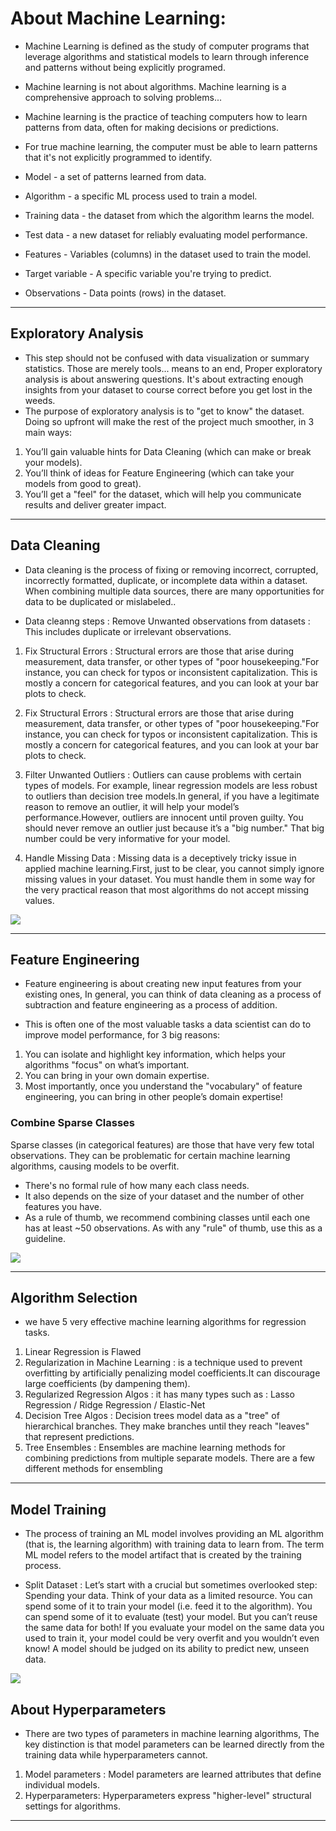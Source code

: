 # About Machine Learning:
- Machine Learning is defined as the study of computer programs that leverage algorithms and statistical models to learn through inference and patterns without being explicitly programed.

- Machine learning is not about algorithms. Machine learning is a comprehensive approach to solving problems...

- Machine learning is the practice of teaching computers how to learn patterns from data, often for making decisions or predictions.

- For true machine learning, the computer must be able to learn patterns that it's not explicitly programmed to identify.

- Model - a set of patterns learned from data.

- Algorithm - a specific ML process used to train a model.

- Training data - the dataset from which the algorithm learns the model.

- Test data - a new dataset for reliably evaluating model performance.

- Features - Variables (columns) in the dataset used to train the model.

- Target variable - A specific variable you're trying to predict.

- Observations - Data points (rows) in the dataset.
------------------------------------
## Exploratory Analysis
- This step should not be confused with data visualization or summary statistics. Those are merely tools... means to an end, Proper exploratory analysis is about answering questions. It's about extracting enough insights from your dataset to course correct before you get lost in the weeds.
- The purpose of exploratory analysis is to "get to know" the dataset. Doing so upfront will make the rest of the project much smoother, in 3 main ways:

1) You’ll gain valuable hints for Data Cleaning (which can make or break your models).
2) You’ll think of ideas for Feature Engineering (which can take your models from good to great).
3) You’ll get a "feel" for the dataset, which will help you communicate results and deliver greater impact.
-------------------------------------
## Data Cleaning
- Data cleaning is the process of fixing or removing incorrect, corrupted, incorrectly formatted, duplicate, or incomplete data within a dataset. When combining multiple data sources, there are many opportunities for data to be duplicated or mislabeled..

- Data cleanng steps :
Remove Unwanted observations from datasets : This includes duplicate or irrelevant observations.

1) Fix Structural Errors : Structural errors are those that arise during measurement, data transfer, or other types of "poor housekeeping."For instance, you can check for typos or inconsistent capitalization. This is mostly a concern for categorical features, and you can look at your bar plots to check.

2) Fix Structural Errors : Structural errors are those that arise during measurement, data transfer, or other types of "poor housekeeping."For instance, you can check for typos or inconsistent capitalization. This is mostly a concern for categorical features, and you can look at your bar plots to check.

3) Filter Unwanted Outliers : Outliers can cause problems with certain types of models. For example, linear regression models are less robust to outliers than decision tree models.In general, if you have a legitimate reason to remove an outlier, it will help your model’s performance.However, outliers are innocent until proven guilty. You should never remove an outlier just because it’s a "big number." That big number could be very informative for your model.

4) Handle Missing Data : Missing data is a deceptively tricky issue in applied machine learning.First, just to be clear, you cannot simply ignore missing values in your dataset. You must handle them in some way for the very practical reason that most algorithms do not accept missing values.

![](https://mk0analyticsindf35n9.kinstacdn.com/wp-content/uploads/2018/02/DG_Data_Cleansing_Cycle_300px.png)

-----------------------------------
## Feature Engineering

- Feature engineering is about creating new input features from your existing ones, In general, you can think of data cleaning as a process of subtraction and feature engineering as a process of addition.

- This is often one of the most valuable tasks a data scientist can do to improve model performance, for 3 big reasons:
1) You can isolate and highlight key information, which helps your algorithms "focus" on what’s important.
2) You can bring in your own domain expertise.
3) Most importantly, once you understand the "vocabulary" of feature engineering, you can bring in other people’s domain expertise!

### Combine Sparse Classes
Sparse classes (in categorical features) are those that have very few total observations. They can be problematic for certain machine learning algorithms, causing models to be overfit.

- There's no formal rule of how many each class needs.
- It also depends on the size of your dataset and the number of other features you have.
- As a rule of thumb, we recommend combining classes until each one has at least ~50 observations. As with any "rule" of thumb, use this as a guideline.

![](https://www.analyticsindiamag.com/wp-content/uploads/2019/06/aq.png)

------------------------------------------
## Algorithm Selection
- we have 5 very effective machine learning algorithms for regression tasks.
1. Linear Regression is Flawed
2. Regularization in Machine Learning : is a technique used to prevent overfitting by artificially penalizing model coefficients.It can discourage large coefficients (by dampening them).
3. Regularized Regression Algos : it has many types such as : Lasso Regression / Ridge Regression / Elastic-Net
4. Decision Tree Algos : Decision trees model data as a "tree" of hierarchical branches. They make branches until they reach "leaves" that represent predictions.
5. Tree Ensembles : Ensembles are machine learning methods for combining predictions from multiple separate models. There are a few different methods for ensembling
--------------------------------------
## Model Training
- The process of training an ML model involves providing an ML algorithm (that is, the learning algorithm) with training data to learn from. The term ML model refers to the model artifact that is created by the training process.

- Split Dataset : Let’s start with a crucial but sometimes overlooked step: Spending your data.
Think of your data as a limited resource.
You can spend some of it to train your model (i.e. feed it to the algorithm).
You can spend some of it to evaluate (test) your model.
But you can’t reuse the same data for both!
If you evaluate your model on the same data you used to train it, your model could be very overfit and you wouldn’t even know! A model should be judged on its ability to predict new, unseen data.

![](https://miro.medium.com/max/3596/1*oFNBcZOE4llPlf4XU9tGOw.png)

## About Hyperparameters
- There are two types of parameters in machine learning algorithms, The key distinction is that model parameters can be learned directly from the training data while hyperparameters cannot.
1) Model parameters : Model parameters are learned attributes that define individual models.
2) Hyperparameters: Hyperparameters express "higher-level" structural settings for algorithms.
---------------------------------------------
